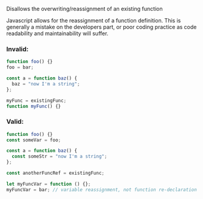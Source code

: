 Disallows the overwriting/reassignment of an existing function

Javascript allows for the reassignment of a function definition. This is
generally a mistake on the developers part, or poor coding practice as code
readability and maintainability will suffer.

### Invalid:

```typescript
function foo() {}
foo = bar;

const a = function baz() {
  baz = "now I'm a string";
};

myFunc = existingFunc;
function myFunc() {}
```

### Valid:

```typescript
function foo() {}
const someVar = foo;

const a = function baz() {
  const someStr = "now I'm a string";
};

const anotherFuncRef = existingFunc;

let myFuncVar = function () {};
myFuncVar = bar; // variable reassignment, not function re-declaration
```

